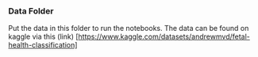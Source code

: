 ### Data Folder
Put the data in this folder to run the notebooks. The data can be found on kaggle via this (link) [https://www.kaggle.com/datasets/andrewmvd/fetal-health-classification]
